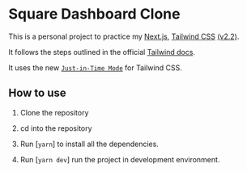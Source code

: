 # Square Dashboard Clone

This is a personal project to practice my [Next.js](https://nextjs.org/), [Tailwind CSS](https://tailwindcss.com/) [(v2.2)](https://blog.tailwindcss.com/tailwindcss-2-2).

It follows the steps outlined in the official [Tailwind docs](https://tailwindcss.com/docs/guides/nextjs).

It uses the new [`Just-in-Time Mode`](https://tailwindcss.com/docs/just-in-time-mode) for Tailwind CSS.

## How to use

1. Clone the repository

2. cd into the repository

3. Run [`yarn`] to install all the dependencies.

4. Run [`yarn dev`] run the project in development environment.

